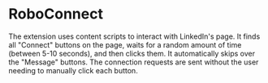 # RoboConnect
The extension uses content scripts to interact with LinkedIn's page. It finds all "Connect" buttons on the page, waits for a random amount of time (between 5-10 seconds), and then clicks them. It automatically skips over the "Message" buttons. The connection requests are sent without the user needing to manually click each button.
